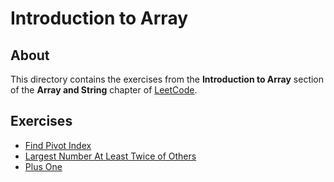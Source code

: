 # Introduction to Array
## About
This directory contains the exercises from the **Introduction to Array** section of the **Array and String** chapter of [LeetCode](https://leetcode.com/).

## Exercises
* [Find Pivot Index](find_pivot_index)
* [Largest Number At Least Twice of Others](largest_number_at_least_twice_of_others)
* [Plus One](plus_one)

